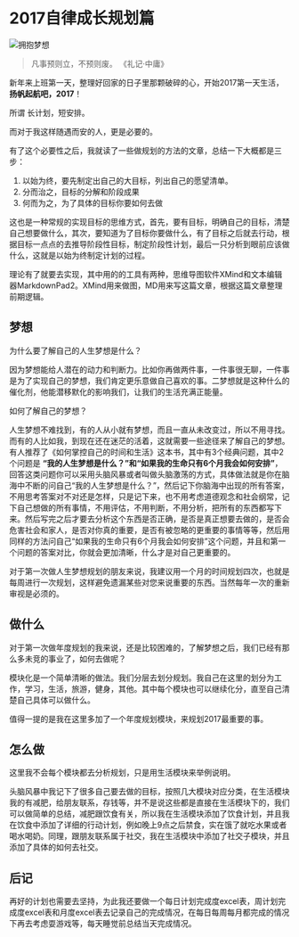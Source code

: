 # 2017自律成长规划篇


![拥抱梦想](http://upload-images.jianshu.io/upload_images/995747-722acc39b3a129fc.jpg?imageMogr2/auto-orient/strip%7CimageView2/2/w/720/q/50)


> 凡事预则立，不预则废。  《礼记·中庸》

新年来上班第一天，整理好回家的日子里那颗破碎的心，开始2017第一天生活，**扬帆起航吧，2017**！

所谓 长计划，短安排。

而对于我这样随遇而安的人，更是必要的。

有了这个必要性之后，我就读了一些做规划的方法的文章，总结一下大概都是三步：

1. 以始为终，要先制定出自己的大目标，列出自己的愿望清单。
2. 分而治之，目标的分解和阶段成果
3. 何而为之，为了具体的目标你要如何去做

这也是一种常规的实现目标的思维方式，首先，要有目标，明确自己的目标，清楚自己想要做什么，其次，要知道为了目标你要做什么，有了目标之后就去行动，根据目标一点点的去推导阶段性目标，制定阶段性计划，最后一只分析到眼前应该做什么，这就是以始为终制定计划的过程。

理论有了就要去实现，其中用的的工具有两种，思维导图软件XMind和文本编辑器MarkdownPad2。XMind用来做图，MD用来写这篇文章，根据这篇文章整理前期逻辑。

## 梦想
为什么要了解自己的人生梦想是什么？

因为梦想能给人潜在的动力和判断力。比如你再做两件事，一件事很无聊，一件事是为了实现自己的梦想，我们肯定更乐意做自己喜欢的事。二梦想就是这种什么的催化剂，他能潜移默化的影响我们，让我们的生活充满正能量。

如何了解自己的梦想？

人生梦想不难找到，有的人从小就有梦想，而且一直从未改变过，所以不用寻找。而有的人比如我，到现在还在迷茫的活着，这就需要一些途径来了解自己的梦想。有人推荐了《如何掌控自己的时间和生活》这本书，其中有3个经典问题，其中2个问题是 **“我的人生梦想是什么？”和“如果我的生命只有6个月我会如何安排”**，回答这类问题你可以采用头脑风暴或者叫做头脑激荡的方式，具体做法就是你在脑海中不断的问自己“我的人生梦想是什么？”，然后记下你脑海中出现的所有答案，不用思考答案对不对还是怎样，只是记下来，也不用考虑道德观念和社会纲常，记下自己想做的所有事情，不用评估，不用判断，不用分析，把所有的东西都写下来。然后写完之后才要去分析这个东西是否正确，是否是真正想要去做的，是否会危害社会和家人，是否对你真的重要，是否有被忽略的更重要的事情等等，然后用同样的方法问自己“如果我的生命只有6个月我会如何安排”这个问题，并且和第一个问题的答案对比，你就会更加清晰，什么才是对自己更重要的。

对于第一次做人生梦想规划的朋友来说，我建议用一个月的时间规划四次，也就是每周进行一次规划，这样避免遗漏某些对您来说重要的东西。当然每年一次的重新审视是必须的。

## 做什么
对于第一次做年度规划的我来说，还是比较困难的，了解梦想之后，我们已经有那么多未竞的事业了，如何去做呢？

模块化是一个简单清晰的做法。我们分层去划分规划。我自己在这里的划分为工作，学习，生活，旅游，健身，其他。其中每个模块也可以继续化分，直至自己清楚自己具体可以做什么。           

值得一提的是我在这里多加了一个年度规划模块，来规划2017最重要的事。
## 怎么做
这里我不会每个模块都去分析规划，只是用生活模块来举例说明。

头脑风暴中我记下了很多自己要去做的目标，按照几大模块对应分类，在生活模块我的有减肥，给朋友联系，存钱等，并不是说这些都是直接在生活模块下的，我们可以做简单的总结，减肥跟饮食有关，所以我在生活模块添加了饮食计划，并且我在饮食中添加了详细的行动计划，例如晚上9点之后禁食，实在饿了就吃水果或者喝水喝奶。同理，跟朋友联系属于社交，我在生活模块中添加了社交子模块，并且添加了具体的如何去社交。

## 后记
再好的计划也需要去坚持，为此我还要做一个每日计划完成度excel表，周计划完成度excel表和月度excel表去记录自己的完成情况，在每日每周每月都完成的情况下再去考虑耍游戏等，每天睡觉前总结当天完成情况。







